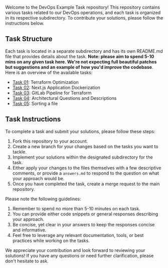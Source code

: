 Welcome to the DevOps Example Task repository! This repository contains various tasks related to our DevOps operations, and each task is organized in its respective subdirectory. To contribute your solutions, please follow the instructions below.

## Task Structure

Each task is located in a separate subdirectory and has its own README.md file that provides details about the task. **Note: please aim to spend 5-10 mins on any given task here. We're not expecting full beautiful patches but suggestions and an example of how you'd improve the codebase**. Here is an overview of the available tasks:

- [Task 01](./01): Terraform Optimization
- [Task 02](./02): Next.js Application Dockerization
- [Task 03](./03): GitLab Pipeline for Terraform
- [Task 04](./04): Architectural Questions and Descriptions
- [Task 05](./05): Sorting a file

## Task Instructions

To complete a task and submit your solutions, please follow these steps:

1. Fork this repository to your account.
1. Create a new branch for your changes based on the tasks you want to tackle.
1. Implement your solutions within the designated subdirectory for the task.
1. Either apply your changes to the files themselves with a few descriptive comments, or provide a `answers.md` to respond to the question on what your approach would be. 
1. Once you have completed the task, create a merge request to the main repository.

Please note the following guidelines:

1. Remember to spend no more than 5-10 minutes on each task.
1. You can provide either code snippets or general responses describing your approach.
1. Be concise, yet clear in your answers to keep the responses concise and informative.
1. Feel free to leverage any relevant documentation, tools, or best practices while working on the tasks.

We appreciate your contribution and look forward to reviewing your solutions! If you have any questions or need further clarification, please don't hesitate to ask.
